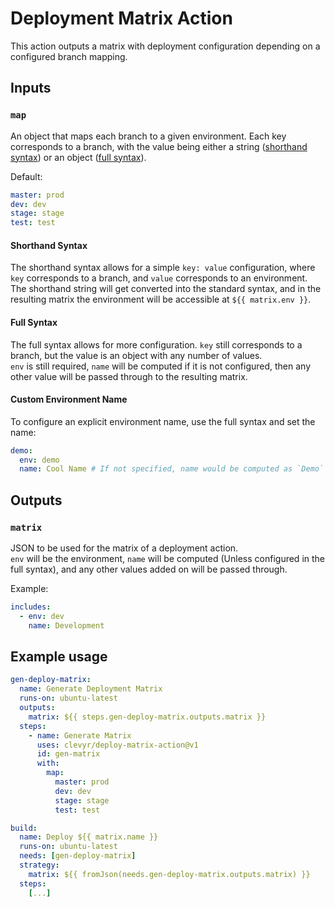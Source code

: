 # Deployment Matrix Action

This action outputs a matrix with deployment configuration depending on a configured branch mapping.

## Inputs

### `map`

An object that maps each branch to a given environment. Each key corresponds to a branch, with the value being either a string ([shorthand syntax](#shorthand-syntax)) or an object ([full syntax](#full-syntax)).

Default:
```yaml
master: prod
dev: dev
stage: stage
test: test
```

#### Shorthand Syntax

The shorthand syntax allows for a simple `key: value` configuration, where `key` corresponds to a branch, and `value` corresponds to an environment. The shorthand string will get converted into the standard syntax, and in the resulting matrix the environment will be accessible at `${{ matrix.env }}`.

#### Full Syntax

The full syntax allows for more configuration. `key` still corresponds to a branch, but the value is an object with any number of values.   
`env` is still required, `name` will be computed if it is not configured, then any other value will be passed through to the resulting matrix.

#### Custom Environment Name

To configure an explicit environment name, use the full syntax and set the name:

```yaml
demo:
  env: demo
  name: Cool Name # If not specified, name would be computed as `Demo`
```

## Outputs

### `matrix`

JSON to be used for the matrix of a deployment action.   
`env` will be the environment, `name` will be computed (Unless configured in the full syntax), and any other values added on will be passed through.

Example:
```yaml
includes:
  - env: dev
    name: Development
```

## Example usage

```yaml
gen-deploy-matrix:
  name: Generate Deployment Matrix
  runs-on: ubuntu-latest
  outputs:
    matrix: ${{ steps.gen-deploy-matrix.outputs.matrix }}
  steps:
    - name: Generate Matrix
      uses: clevyr/deploy-matrix-action@v1
      id: gen-matrix
      with:
        map:
          master: prod
          dev: dev
          stage: stage
          test: test

build:
  name: Deploy ${{ matrix.name }}
  runs-on: ubuntu-latest
  needs: [gen-deploy-matrix]
  strategy:
    matrix: ${{ fromJson(needs.gen-deploy-matrix.outputs.matrix) }}
  steps:
    [...]
```
